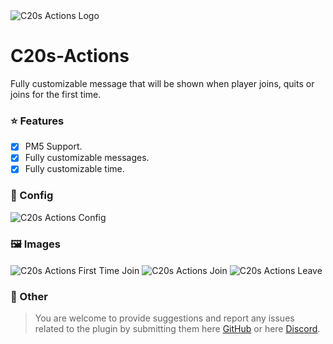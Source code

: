 <img src="https://github.com/creeperplayer20/C20s-Actions/blob/main/icon.png" alt="C20s Actions Logo" title="C20s Actions" align="center">

# C20s-Actions
Fully customizable message that will be shown when player joins, quits or joins for the first time.

### ⭐ Features
- [X] PM5 Support.
- [X] Fully customizable messages.
- [X] Fully customizable time.

### 📂 Config

<img src="https://github.com/creeperplayer20/C20s-Actions/blob/main/configPic.png" alt="C20s Actions Config" title="C20s Actions Config" align="center">

### 🖼️ Images

<img src="https://github.com/creeperplayer20/C20s-Actions/blob/main/firstTime.png" alt="C20s Actions First Time Join" title="C20s Actions First Time Join" align="center">
<img src="https://github.com/creeperplayer20/C20s-Actions/blob/main/join.png" alt="C20s Actions Join" title="C20s Actions Join" align="center">
<img src="https://github.com/creeperplayer20/C20s-Actions/blob/main/leave.png" alt="C20s Actions Leave" title="C20s Actions Leave" align="center">

### 🔮 Other
> You are welcome to provide suggestions and report any issues related to the plugin by submitting them here [GitHub](https://github.com/creeperplayer20/C20s-Actions/issues) or here [Discord](https://discord.gg/dmrBe8eUDJ).
